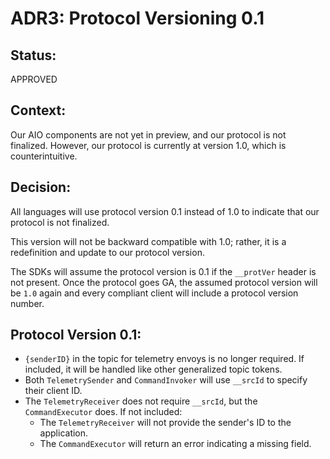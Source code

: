 # ADR3: Protocol Versioning 0.1

## Status: 

APPROVED

## Context: 

Our AIO components are not yet in preview, and our protocol is not finalized. However, our protocol is currently at version 1.0, which is counterintuitive.

## Decision: 

All languages will use protocol version 0.1 instead of 1.0 to indicate that our protocol is not finalized. 

This version will not be backward compatible with 1.0; rather, it is a redefinition and update to our protocol version. 

The SDKs will assume the protocol version is 0.1 if the `__protVer` header is not present. Once the protocol goes GA, the assumed protocol version will be `1.0` again and every compliant client will include a protocol version number.

## Protocol Version 0.1:
  - `{senderID}` in the topic for telemetry envoys is no longer required. If included, it will be handled like other generalized topic tokens.
  - Both `TelemetrySender` and `CommandInvoker` will use `__srcId` to specify their client ID.
  - The `TelemetryReceiver` does not require `__srcId`, but the `CommandExecutor` does. If not included:
    - The `TelemetryReceiver` will not provide the sender's ID to the application.
    - The `CommandExecutor` will return an error indicating a missing field. 

